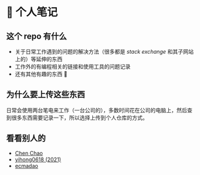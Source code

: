 # 👀 个人笔记

## 这个 repo 有什么

- 关于日常工作遇到的问题的解决方法（很多都是 _stack exchange_ 和其子网站上的）等延伸的东西
- 工作外的有编程相关的链接和使用工具的问题记录
- 还有其他有趣的东西 🤪

## 为什么要上传这些东西

日常会使用两台笔电来工作（一台公司的），多数时间花在公司的电脑上，然后查到很多东西需要记录一下，所以选择上传到个人仓库的方式。

## 看看别人的

- [Chen Chao](https://github.com/cnfree/Journal)
- [yihong0618 (2021)](https://github.com/yihong0618/2021)
- [ecmadao](https://github.com/ecmadao/Coding-Guide)
